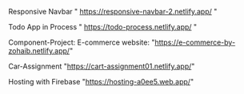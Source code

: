 Responsive Navbar  " https://responsive-navbar-2.netlify.app/ "


Todo App in Process  " https://todo-process.netlify.app/ "


Component-Project: E-commerce website: "https://e-commerce-by-zohaib.netlify.app/"

Car-Assignment     "https://cart-assignment01.netlify.app/"

Hosting with Firebase "https://hosting-a0ee5.web.app/"
